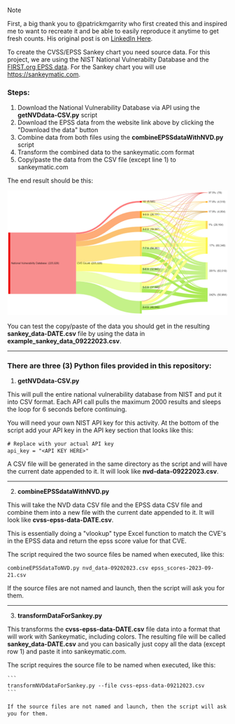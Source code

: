 >[!NOTE]
>First, a big thank you to @patrickmgarrity who first created this and inspired me to want to recreate it and be able to easily reproduce it anytime to get fresh counts. His original post is on [LinkedIn Here](https://www.linkedin.com/posts/patrickmgarrity_vulnerabilitymanagement-riskmanagement-itsecurity-activity-7107083107790438400-pz8a).


To create the CVSS/EPSS Sankey chart you need source data. For this project, we are using the NIST National Vulnerabilty Database and the [FIRST.org EPSS data](https://www.first.org/epss/data_stats). For the Sankey chart you will use https://sankeymatic.com.

### Steps:  
1. Download the National Vulnerability Database via API using the **getNVDdata-CSV.py** script
2. Download the EPSS data from the website link above by clicking the "Download the data" button
3. Combine data from both files using the **combineEPSSdataWithNVD.py** script
4. Transform the combined data to the sankeymatic.com format
5. Copy/paste the data from the CSV file (except line 1) to sankeymatic.com

The end result should be this:

![Image of the NVD CVSS vulnerabilities and how the EPSS enhances the scoring based on exploitability metrics.](cvss-epss-sankey-example.jpg)


You can test the copy/paste of the data you should get in the resulting **sankey_data-DATE.csv** file by using the data in **example_sankey_data_09222023.csv**.

--------------------------------------------------

### There are three (3) Python files provided in this repository:

1) **getNVDdata-CSV.py**
		
This will pull the entire national vulnerability database from NIST and put it into CSV format. Each API call pulls the maximum 2000 results and sleeps the loop for 6 seconds before continuing.

You will need your own NIST API key for this activity. At the bottom of the script add your API key in the API key section that looks like this:
						
```
# Replace with your actual API key
api_key = "<API KEY HERE>"
```
						
A CSV file will be generated in the same directory as the script and will have the current date appended to it.	It will look like **nvd-data-09222023.csv**.

--------------------------------------------------

2) **combineEPSSdataWithNVD.py**

This will take the NVD data CSV file and the EPSS data CSV file and combine them into a new file with the current date appended to it. It will look like **cvss-epss-data-DATE.csv**.

This is essentially doing a "vlookup" type Excel function to match the CVE's in the EPSS data and return the epss score value for that CVE. 

The script required the two source files be named when executed, like this:

```
combineEPSSdataToNVD.py nvd_data-09202023.csv epss_scores-2023-09-21.csv
```
	
If the source files are not named and launch, then the script will ask you for them.

--------------------------------------------------

3) **transformDataForSankey.py**

This transforms the **cvss-epss-data-DATE.csv** file data into a format that will work with Sankeymatic, including colors. The resulting file will be called **sankey_data-DATE.csv** and you can basically just copy all the data (except row 1) and paste it into sankeymatic.com. 

The script requires the source file to be named when executed, like this:

	```
	transformNVDdataForSankey.py --file cvss-epss-data-09212023.csv
	```

	If the source files are not named and launch, then the script will ask you for them.





